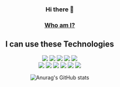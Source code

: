 <div align="center">

  ### Hi there 👋
  
  ### [Who am I?](https://ionian-sun-6ba.notion.site/resume-e3b8f533c0af49fba73909598242e95e)

  ## I can use these Technologies
  
  <img src="https://img.shields.io/badge/HTML-E34F26?style=flat-square&logo=HTML5&logoColor=white"/>  
  <img src="https://img.shields.io/badge/CSS3-1572B6?style=flat-square&logo=CSS3&logoColor=white"/>
  <img src="https://img.shields.io/badge/TypeScript-3178C6?style=flat-square&logo=TypeScript&logoColor=white"/>
  <img src="https://img.shields.io/badge/React-61DAFB?style=flat-square&logo=React&logoColor=white"/>
  <img src="https://img.shields.io/badge/Next.js-000000?style=flat-square&logo=Next.js&logoColor=white"/>
  
  <br/>
  
  <img src="https://img.shields.io/badge/ApolloGraphQL-311C87?style=flat-square&logo=ApolloGraphQL&logoColor=white"/>
  <img src="https://img.shields.io/badge/Node.js-339933?style=flat-square&logo=Node.js&logoColor=white"/>
  <img src="https://img.shields.io/badge/MySQL-4479A1?style=flat-square&logo=MySQL&logoColor=white"/>
  <img src="https://img.shields.io/badge/postgres-%23316192.svg?style=flat-square&logo=postgresql&logoColor=white"/>
  <img src="https://img.shields.io/badge/express.js-%23404d59.svg?style=flat-square&logo=express&logoColor=%2361DAFB"/>
  <img src="https://img.shields.io/badge/nestjs-%23E0234E.svg?style=flat-square&logo=nestjs&logoColor=white"/>
  
  <br />
  
![Anurag's GitHub stats](https://github-readme-stats.vercel.app/api?username=changwoolab&show_icons=true&theme=radical)
  

</div>
<!--
**changwoolab/changwoolab** is a ✨ _special_ ✨ repository because its `README.md` (this file) appears on your GitHub profile.

Here are some ideas to get you started:

- 🔭 I’m currently working on ...
- 🌱 I’m currently learning ...
- 👯 I’m looking to collaborate on ...
- 🤔 I’m looking for help with ...
- 💬 Ask me about ...
- 📫 How to reach me: ...
- 😄 Pronouns: ...
- ⚡ Fun fact: ...
-->
